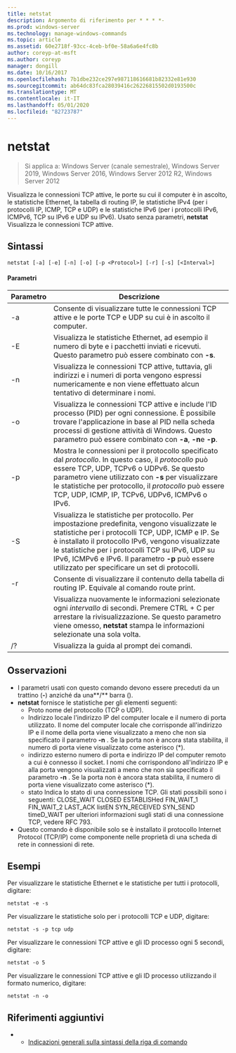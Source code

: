 ```yaml
---
title: netstat
description: Argomento di riferimento per * * * *-
ms.prod: windows-server
ms.technology: manage-windows-commands
ms.topic: article
ms.assetid: 60e2718f-93cc-4ceb-bf0e-58a6a6e4fc8b
author: coreyp-at-msft
ms.author: coreyp
manager: dongill
ms.date: 10/16/2017
ms.openlocfilehash: 7b1dbe232ce297e987118616681b82332e81e930
ms.sourcegitcommit: ab64dc83fca28039416c26226815502d0193500c
ms.translationtype: MT
ms.contentlocale: it-IT
ms.lasthandoff: 05/01/2020
ms.locfileid: "82723787"
---
```

# <a name="netstat"></a>netstat

> Si applica a: Windows Server (canale semestrale), Windows Server 2019, Windows Server 2016, Windows Server 2012 R2, Windows Server 2012

Visualizza le connessioni TCP attive, le porte su cui il computer è in ascolto, le statistiche Ethernet, la tabella di routing IP, le statistiche IPv4 (per i protocolli IP, ICMP, TCP e UDP) e le statistiche IPv6 (per i protocolli IPv6, ICMPv6, TCP su IPv6 e UDP su IPv6). Usato senza parametri, **netstat** Visualizza le connessioni TCP attive. 

## <a name="syntax"></a>Sintassi
```
netstat [-a] [-e] [-n] [-o] [-p <Protocol>] [-r] [-s] [<Interval>]
```

#### <a name="parameters"></a>Parametri

|   Parametro   |                                                                                                                                              Descrizione                                                                                                                                              |
|---------------|-------------------------------------------------------------------------------------------------------------------------------------------------------------------------------------------------------------------------------------------------------------------------------------------------------|
|      -a       |                                                                                                   Consente di visualizzare tutte le connessioni TCP attive e le porte TCP e UDP su cui è in ascolto il computer.                                                                                                   |
|      -E       |                                                                                 Visualizza le statistiche Ethernet, ad esempio il numero di byte e i pacchetti inviati e ricevuti. Questo parametro può essere combinato con **-s**.                                                                                  |
|      -n       |                                                                               Visualizza le connessioni TCP attive, tuttavia, gli indirizzi e i numeri di porta vengono espressi numericamente e non viene effettuato alcun tentativo di determinare i nomi.                                                                               |
|      -o       |                          Visualizza le connessioni TCP attive e include l'ID processo (PID) per ogni connessione. È possibile trovare l'applicazione in base al PID nella scheda processi di gestione attività di Windows. Questo parametro può essere combinato con **-a**, **-n**e **-p**.                           |
| -p<Protocol> |               Mostra le connessioni per il protocollo specificato dal *protocollo*. In questo caso, il *protocollo* può essere TCP, UDP, TCPv6 o UDPv6. Se questo parametro viene utilizzato con **-s** per visualizzare le statistiche per protocollo, il *protocollo* può essere TCP, UDP, ICMP, IP, TCPv6, UDPv6, ICMPv6 o IPv6.                |
|      -S       | Visualizza le statistiche per protocollo. Per impostazione predefinita, vengono visualizzate le statistiche per i protocolli TCP, UDP, ICMP e IP. Se è installato il protocollo IPv6, vengono visualizzate le statistiche per i protocolli TCP su IPv6, UDP su IPv6, ICMPv6 e IPv6. Il parametro **-p** può essere utilizzato per specificare un set di protocolli. |
|      -r       |                                                                                                     Consente di visualizzare il contenuto della tabella di routing IP. Equivale al comando route print.                                                                                                     |
|  <Interval>   |                                                        Visualizza nuovamente le informazioni selezionate ogni *intervallo* di secondi. Premere CTRL + C per arrestare la rivisualizzazione. Se questo parametro viene omesso, **netstat** stampa le informazioni selezionate una sola volta.                                                         |
|      /?       |                                                                                                                                 Visualizza la guida al prompt dei comandi.                                                                                                                                  |

## <a name="remarks"></a>Osservazioni
-   I parametri usati con questo comando devono essere preceduti da un trattino (**-**) anziché da una**/** barra ().
-   **netstat** fornisce le statistiche per gli elementi seguenti:
    -   Proto nome del protocollo (TCP o UDP).
    -   Indirizzo locale l'indirizzo IP del computer locale e il numero di porta utilizzato. Il nome del computer locale che corrisponde all'indirizzo IP e il nome della porta viene visualizzato a meno che non sia specificato il parametro **-n** . Se la porta non è ancora stata stabilita, il numero di porta viene visualizzato come asterisco (*).
    -   indirizzo esterno numero di porta e indirizzo IP del computer remoto a cui è connesso il socket. I nomi che corrispondono all'indirizzo IP e alla porta vengono visualizzati a meno che non sia specificato il parametro **-n** . Se la porta non è ancora stata stabilita, il numero di porta viene visualizzato come asterisco (*).
    -   stato Indica lo stato di una connessione TCP. Gli stati possibili sono i seguenti: CLOSE_WAIT CLOSED ESTABLISHed FIN_WAIT_1 FIN_WAIT_2 LAST_ACK listEN SYN_RECEIVED SYN_SEND timeD_WAIT per ulteriori informazioni sugli stati di una connessione TCP, vedere RFC 793.
-   Questo comando è disponibile solo se è installato il protocollo Internet Protocol (TCP/IP) come componente nelle proprietà di una scheda di rete in connessioni di rete.

## <a name="examples"></a>Esempi
Per visualizzare le statistiche Ethernet e le statistiche per tutti i protocolli, digitare:
```
netstat -e -s
```
Per visualizzare le statistiche solo per i protocolli TCP e UDP, digitare:
```
netstat -s -p tcp udp
```
Per visualizzare le connessioni TCP attive e gli ID processo ogni 5 secondi, digitare:
```
netstat -o 5
```
Per visualizzare le connessioni TCP attive e gli ID processo utilizzando il formato numerico, digitare:
```
netstat -n -o
```

## <a name="additional-references"></a>Riferimenti aggiuntivi
-   - [Indicazioni generali sulla sintassi della riga di comando](command-line-syntax-key.md)
